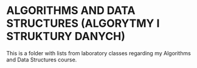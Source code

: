 # ALGORITHMS AND DATA STRUCTURES (ALGORYTMY I STRUKTURY DANYCH)
This is a folder with lists from laboratory classes regarding my Algorithms and Data Structures course.
